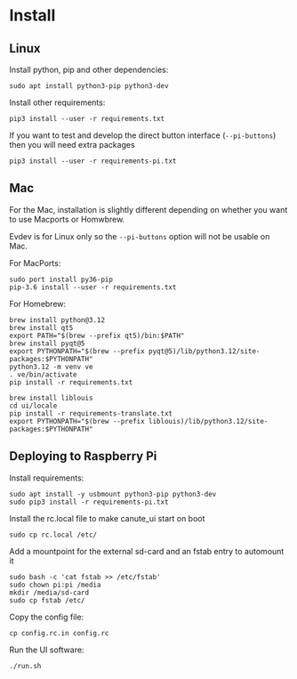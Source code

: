 # Install

## Linux

Install python, pip and other dependencies:

    sudo apt install python3-pip python3-dev

Install other requirements:

    pip3 install --user -r requirements.txt

If you want to test and develop the direct button interface (`--pi-buttons`) then you will need extra packages

    pip3 install --user -r requirements-pi.txt

## Mac
For the Mac, installation is slightly different depending on whether you want to use Macports or Homwbrew.

Evdev is for Linux only so the `--pi-buttons` option will not be usable on Mac.

For MacPorts:

    sudo port install py36-pip
    pip-3.6 install --user -r requirements.txt

For Homebrew:

    brew install python@3.12
    brew install qt5
    export PATH="$(brew --prefix qt5)/bin:$PATH"
    brew install pyqt@5
    export PYTHONPATH="$(brew --prefix pyqt@5)/lib/python3.12/site-packages:$PYTHONPATH"
    python3.12 -m venv ve
    . ve/bin/activate
    pip install -r requirements.txt

    brew install liblouis
    cd ui/locale
    pip install -r requirements-translate.txt
    export PYTHONPATH="$(brew --prefix liblouis)/lib/python3.12/site-packages:$PYTHONPATH"

## Deploying to Raspberry Pi

Install requirements:

    sudo apt install -y usbmount python3-pip python3-dev
    sudo pip3 install -r requirements-pi.txt

Install the rc.local file to make canute_ui start on boot

    sudo cp rc.local /etc/

Add a mountpoint for the external sd-card and an fstab entry to automount it


    sudo bash -c 'cat fstab >> /etc/fstab'
    sudo chown pi:pi /media
    mkdir /media/sd-card
    sudo cp fstab /etc/

Copy the config file:

    cp config.rc.in config.rc

Run the UI software:

    ./run.sh
